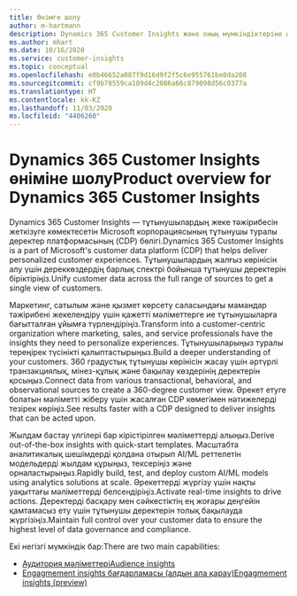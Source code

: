 ```yaml
---
title: Өнімге шолу
author: m-hartmann
description: Dynamics 365 Customer Insights және оның мүмкіндіктеріне шолу.
ms.author: mhart
ms.date: 10/16/2020
ms.service: customer-insights
ms.topic: conceptual
ms.openlocfilehash: e0b46652a087f9d16d9f2f5c6e955761be8da208
ms.sourcegitcommit: cf9b78559ca189d4c2086a66c879098d56c0377a
ms.translationtype: HT
ms.contentlocale: kk-KZ
ms.lasthandoff: 11/03/2020
ms.locfileid: "4406260"
---
```

# <a name="product-overview-for-dynamics-365-customer-insights"></a><span data-ttu-id="8baec-103">Dynamics 365 Customer Insights өніміне шолу</span><span class="sxs-lookup"><span data-stu-id="8baec-103">Product overview for Dynamics 365 Customer Insights</span></span>

<span data-ttu-id="8baec-104">Dynamics 365 Customer Insights — тұтынушылардың жеке тәжірибесін жеткізуге көмектесетін Microsoft корпорациясының тұтынушы туралы деректер платформасының (CDP) бөлігі.</span><span class="sxs-lookup"><span data-stu-id="8baec-104">Dynamics 365 Customer Insights is a part of Microsoft's customer data platform (CDP) that helps deliver personalized customer experiences.</span></span> <span data-ttu-id="8baec-105">Тұтынушылардың жалғыз көрінісін алу үшін дереккөздердің барлық спектрі бойынша тұтынушы деректерін біріктіріңіз.</span><span class="sxs-lookup"><span data-stu-id="8baec-105">Unify customer data across the full range of sources to get a single view of customers.</span></span> 

<span data-ttu-id="8baec-106">Маркетинг, сатылым және қызмет көрсету саласындағы мамандар тәжірибені жекелендіру үшін қажетті мәліметтерге ие тұтынушыларға бағытталған ұйымға түрлендіріңіз.</span><span class="sxs-lookup"><span data-stu-id="8baec-106">Transform into a customer-centric organization where marketing, sales, and service professionals have the insights they need to personalize experiences.</span></span> <span data-ttu-id="8baec-107">Тұтынушыларыңыз туралы тереңірек түсінікті қалыптастырыңыз.</span><span class="sxs-lookup"><span data-stu-id="8baec-107">Build a deeper understanding of your customers.</span></span> <span data-ttu-id="8baec-108">360 градустық тұтынушы көрінісін жасау үшін әртүрлі транзакциялық, мінез-құлық және бақылау көздерінің деректерін қосыңыз.</span><span class="sxs-lookup"><span data-stu-id="8baec-108">Connect data from various transactional, behavioral, and observational sources to create a 360-degree customer view.</span></span> <span data-ttu-id="8baec-109">Әрекет етуге болатын мәліметті жіберу үшін жасалған CDP көмегімен нәтижелерді тезірек көріңіз.</span><span class="sxs-lookup"><span data-stu-id="8baec-109">See results faster with a CDP designed to deliver insights that can be acted upon.</span></span> 

<span data-ttu-id="8baec-110">Жылдам бастау үлгілері бар кірістірілген мәліметтерді алыңыз.</span><span class="sxs-lookup"><span data-stu-id="8baec-110">Derive out-of-the-box insights with quick-start templates.</span></span> <span data-ttu-id="8baec-111">Масштабта аналитикалық шешімдерді қолдана отырып AI/ML реттелетін модельдерді жылдам құрыңыз, тексеріңіз және орналастырыңыз.</span><span class="sxs-lookup"><span data-stu-id="8baec-111">Rapidly build, test, and deploy custom AI/ML models using analytics solutions at scale.</span></span> <span data-ttu-id="8baec-112">Әрекеттерді жүргізу үшін нақты уақыттағы мәліметтерді белсендіріңіз.</span><span class="sxs-lookup"><span data-stu-id="8baec-112">Activate real-time insights to drive actions.</span></span> <span data-ttu-id="8baec-113">Деректерді басқару мен сәйкестіктің ең жоғары деңгейін қамтамасыз ету үшін тұтынушы деректерін толық бақылауда жүргізіңіз.</span><span class="sxs-lookup"><span data-stu-id="8baec-113">Maintain full control over your customer data to ensure the highest level of data governance and compliance.</span></span> 

<span data-ttu-id="8baec-114">Екі негізгі мүмкіндік бар:</span><span class="sxs-lookup"><span data-stu-id="8baec-114">There are two main capabilities:</span></span> 

- [<span data-ttu-id="8baec-115">Аудитория мәліметтері</span><span class="sxs-lookup"><span data-stu-id="8baec-115">Audience insights</span></span>](audience-insights/overview.md)
- [<span data-ttu-id="8baec-116">Engagmement insights бағдарламасы (алдын ала қарау)</span><span class="sxs-lookup"><span data-stu-id="8baec-116">Engagmement insights (preview)</span></span>](engagement-insights/index.yml)
 